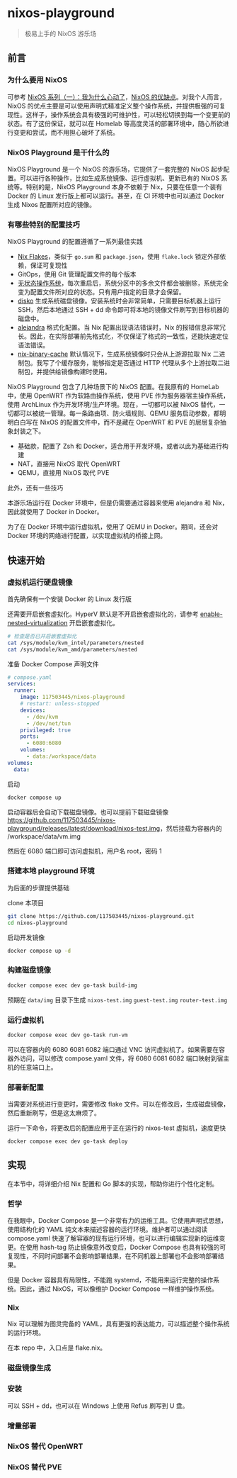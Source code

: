 # nixos-playground

> 极易上手的 NixOS 游乐场

## 前言

### 为什么要用 NixOS

可参考 [NixOS 系列（一）：我为什么心动了](https://lantian.pub/article/modify-website/nixos-why.lantian/)，[NixOS 的优缺点](https://nixos-and-flakes.thiscute.world/zh/introduction/advantages-and-disadvantages)。对我个人而言，NixOS 的优点主要是可以使用声明式精准定义整个操作系统，并提供极强的可复现性。这样子，操作系统会具有极强的可维护性，可以轻松切换到每一个变更前的状态。有了这份保证，就可以在 Homelab 等高度灵活的部署环境中，随心所欲进行变更和尝试，而不用担心破坏了系统。

### NixOS Playground 是干什么的

NixOS Playground 是一个 NixOS 的游乐场，它提供了一套完整的 NixOS 起步配置。可以进行各种操作，比如生成系统镜像、运行虚拟机、更新已有的 NixOS 系统等。特别的是，NixOS Playground 本身不依赖于 Nix，只要在任意一个装有 Docker 的 Linux 发行版上都可以运行。甚至，在 CI 环境中也可以通过 Docker 生成 Nixos 配置所对应的镜像。

### 有哪些特别的配置技巧

NixOS Playground 的配置遵循了一系列最佳实践

- [Nix Flakes](https://nixos.wiki/wiki/Flakes)，类似于 `go.sum` 和 `package.json`，使用 `flake.lock` 锁定外部依赖，保证可复现性
- GitOps，使用 Git 管理配置文件的每个版本
- [无状态操作系统](https://lantian.pub/article/modify-computer/nixos-impermanence.lantian/)，每次重启后，系统分区中的多余文件都会被删除，系统完全变为配置文件所对应的状态。只有用户指定的目录才会保留。
- [disko](https://github.com/nix-community/disko) 生成系统磁盘镜像。安装系统时会非常简单，只需要目标机器上运行 SSH，然后本地通过 SSH + dd 命令即可将本地的镜像文件刷写到目标机器的磁盘中。
- [alejandra](https://github.com/kamadorueda/alejandra) 格式化配置。当 Nix 配置出现语法错误时，Nix 的报错信息非常冗长。因此，在实际部署前先格式化，不仅保证了格式的一致性，还能快速定位语法错误。
- [nix-binary-cache](https://github.com/117503445/nix-binary-cache) 默认情况下，生成系统镜像时只会从上游源拉取 Nix 二进制包。我写了个缓存服务，能够指定是否通过 HTTP 代理从多个上游拉取二进制包，并提供给镜像构建时使用。

NixOS Playground 包含了几种场景下的 NixOS 配置。在我原有的 HomeLab 中，使用 OpenWRT 作为软路由操作系统，使用 PVE 作为服务器宿主操作系统，使用 ArchLinux 作为开发环境/生产环境。现在，一切都可以被 NixOS 替代，一切都可以被统一管理。每一条路由项、防火墙规则、QEMU 服务启动参数，都明明白白写在 NixOS 的配置文件中，而不是藏在 OpenWRT 和 PVE 的层层复杂抽象封装之下。

- 基础款，配置了 Zsh 和 Docker，适合用于开发环境，或者以此为基础进行构建
- NAT，直接用 NixOS 取代 OpenWRT
- QEMU，直接用 NixOS 取代 PVE

此外，还有一些技巧

本游乐场运行在 Docker 环境中，但是仍需要通过容器来使用 alejandra 和 Nix，因此就使用了 Docker in Docker。

为了在 Docker 环境中运行虚拟机，使用了 QEMU in Docker。期间，还会对 Docker 环境的网络进行配置，以实现虚拟机的桥接上网。

## 快速开始

### 虚拟机运行硬盘镜像

首先确保有一个安装 Docker 的 Linux 发行版

还需要开启嵌套虚拟化。HyperV 默认是不开启嵌套虚拟化的，请参考 [enable-nested-virtualization](https://learn.microsoft.com/zh-cn/virtualization/hyper-v-on-windows/user-guide/enable-nested-virtualization) 开启嵌套虚拟化。

```sh
# 检查是否已开启嵌套虚拟化
cat /sys/module/kvm_intel/parameters/nested
cat /sys/module/kvm_amd/parameters/nested
```

准备 Docker Compose 声明文件

```yaml
# compose.yaml
services:
  runner:
    image: 117503445/nixos-playground
    # restart: unless-stopped
    devices:
      - /dev/kvm
      - /dev/net/tun
    privileged: true
    ports:
      - 6080:6080
    volumes:
      - data:/workspace/data
volumes:
  data:
```

启动

```sh
docker compose up
```

启动容器后会自动下载磁盘镜像。也可以提前下载磁盘镜像 <https://github.com/117503445/nixos-playground/releases/latest/download/nixos-test.img>，然后挂载为容器内的 /workspace/data/vm.img

然后在 6080 端口即可访问虚拟机，用户名 root，密码 1

### 搭建本地 playground 环境

为后面的步骤提供基础

clone 本项目

```sh
git clone https://github.com/117503445/nixos-playground.git
cd nixos-playground
```

启动开发镜像

```sh
docker compose up -d
```

### 构建磁盘镜像

```sh
docker compose exec dev go-task build-img
```

预期在 `data/img` 目录下生成 `nixos-test.img` `guest-test.img` `router-test.img`

### 运行虚拟机

```sh
docker compose exec dev go-task run-vm
```

可以在容器内的 6080 6081 6082 端口通过 VNC 访问虚拟机了。如果需要在容器外访问，可以修改 compose.yaml 文件，将 6080 6081 6082 端口映射到宿主机的任意端口上。

### 部署新配置

当需要对系统进行变更时，需要修改 flake 文件。可以在修改后，生成磁盘镜像，然后重新刷写，但是这太麻烦了。

运行一下命令，将更改后的配置应用于正在运行的 nixos-test 虚拟机，速度更快

```sh
docker compose exec dev go-task deploy
```

## 实现

在本节中，将详细介绍 Nix 配置和 Go 脚本的实现，帮助你进行个性化定制。

### 哲学

在我眼中，Docker Compose 是一个非常有力的运维工具。它使用声明式思想，使用结构化的 YAML 纯文本来描述容器的运行环境。维护者可以通过阅读 compose.yaml 快速了解容器的现有运行环境，也可以进行编辑实现新的运维变更。在使用 hash-tag 防止镜像意外改变后，Docker Compose 也具有较强的可复现性，不同时间部署不会影响部署结果，在不同机器上部署也不会影响部署结果。

但是 Docker 容器具有局限性，不能跑 systemd，不能用来运行完整的操作系统。因此，通过 NixOS，可以像维护 Docker Compose 一样维护操作系统。

### Nix

Nix 可以理解为图灵完备的 YAML，具有更强的表达能力，可以描述整个操作系统的运行环境。

在本 repo 中，入口点是 flake.nix。

### 磁盘镜像生成

### 安装

可以 SSH + dd，也可以在 Windows 上使用 Refus 刷写到 U 盘。

### 增量部署

### NixOS 替代 OpenWRT

### NixOS 替代 PVE

